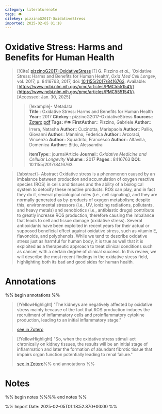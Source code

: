 ```yaml
---
category: literaturenote
tags: 👁
citekey: pizzinoG2017-OxidativeStress
imported: 2025-02-05 01:18
---
```


# Oxidative Stress: Harms and Benefits for Human Health


> [!Cite] [pizzinoG2017-OxidativeStress](zotero://select/library/items/F9FSFP6M)
> [1]  G. Pizzino _et al._, ‘Oxidative Stress: Harms and Benefits for Human Health’, _Oxid Med Cell Longev_, vol. 2017, p. 8416763, 2017, doi: [10.1155/2017/8416763](https://doi.org/10.1155/2017/8416763). Available: [https://www.ncbi.nlm.nih.gov/pmc/articles/PMC5551541/](https://www.ncbi.nlm.nih.gov/pmc/articles/PMC5551541/). [Accessed: Jan. 30, 2025]
> > [!example]- Metadata    
> > **Title**:: Oxidative Stress: Harms and Benefits for Human Health
> > **Year**:: 2017
> > **Citekey**:: pizzinoG2017-OxidativeStress
> > **Sources**:: [Zotero](zotero://select/library/items/F9FSFP6M) [pdf](file:////home/joeashton/Zotero/storage/T8M9RL8S/Pizzino%20et%20al.%20-%202017%20-%20Oxidative%20Stress%20Harms%20and%20Benefits%20for%20Human%20Health.pdf) 
> > **Tags:** #👁
> > **FirstAuthor**:: Pizzino, Gabriele
> > **Author**:: Irrera, Natasha
> > **Author**:: Cucinotta, Mariapaola
> > **Author**:: Pallio, Giovanni
> > **Author**:: Mannino, Federica
> > **Author**:: Arcoraci, Vincenzo
> > **Author**:: Squadrito, Francesco
> > **Author**:: Altavilla, Domenica
> > **Author**:: Bitto, Alessandra
> > 
> > **itemType**:: journalArticle
> > **Journal**:: *Oxidative Medicine and Cellular Longevity*
> > **Volume**:: 2017
> > **Pages**:: 8416763
> > **DOI**:: 10.1155/2017/8416763

> [!abstract]- Abstract
> Oxidative stress is a phenomenon caused by an imbalance between production and accumulation of oxygen reactive species (ROS) in cells and tissues and the ability of a biological system to detoxify these reactive products. ROS can play, and in fact they do it, several physiological roles (i.e., cell signaling), and they are normally generated as by-products of oxygen metabolism; despite this, environmental stressors (i.e., UV, ionizing radiations, pollutants, and heavy metals) and xenobiotics (i.e., antiblastic drugs) contribute to greatly increase ROS production, therefore causing the imbalance that leads to cell and tissue damage (oxidative stress). Several antioxidants have been exploited in recent years for their actual or supposed beneficial effect against oxidative stress, such as vitamin E, flavonoids, and polyphenols. While we tend to describe oxidative stress just as harmful for human body, it is true as well that it is exploited as a therapeutic approach to treat clinical conditions such as cancer, with a certain degree of clinical success. In this review, we will describe the most recent findings in the oxidative stress field, highlighting both its bad and good sides for human health.

# Annotations

%% begin annotations %%

> [!YellowHighlight]
> "The kidneys are negatively affected by oxidative stress mainly because of the fact that ROS production induces the recruitment of inflammatory cells and proinflammatory cytokine production, leading to an initial inflammatory stage."
> 
> [see in Zotero](zotero://open-pdf/library/items/T8M9RL8S?page=3&annotation=RUFJ3NIP)

> [!YellowHighlight]
> "So, when the oxidative stress stimuli act chronically on kidney tissues, the results will be an initial stage of inflammation and later the formation of abundant fibrotic tissue that impairs organ function potentially leading to renal failure."
> 
> [see in Zotero](zotero://open-pdf/library/items/T8M9RL8S?page=3&annotation=LSDEF4V8)%% end annotations %%

# Notes

%% begin notes %%%% end notes %%

%% Import Date: 2025-02-05T01:18:52.870+00:00 %%
